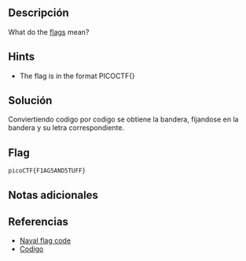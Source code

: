 ## Descripción
What do the [flags](https://jupiter.challenges.picoctf.org/static/fbeb5f9040d62b18878d199cdda2d253/flag.png) mean?

## Hints
+ The flag is in the format PICOCTF{}

## Solución

Conviertiendo codigo por codigo se obtiene la bandera, fijandose en la bandera y su letra correspondiente.

## Flag
```picoCTF{F1AG5AND5TUFF}```



## Notas adicionales




## Referencias
+ [Naval flag code](https://en.wikipedia.org/wiki/International_maritime_signal_flags)
+ [Codigo](https://www.navysite.de/what/flags.htm)